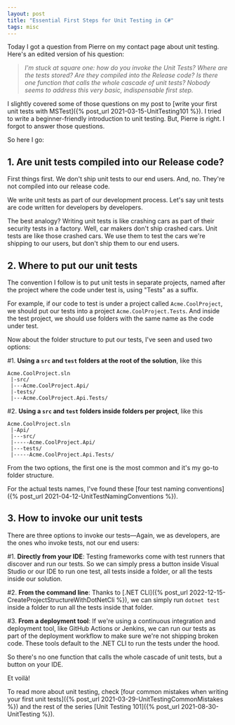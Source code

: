 ```yaml
---
layout: post
title: "Essential First Steps for Unit Testing in C#"
tags: misc
---
```


Today I got a question from Pierre on my contact page about unit testing. Here's an edited version of his question:
 
> _I'm stuck at square one: how do you invoke the Unit Tests? Where are the tests stored? Are they compiled into the Release code? Is there one function that calls the whole cascade of unit tests? Nobody seems to address this very basic, indispensable first step._

I slightly covered some of those questions on my post to [write your first unit tests with MSTest]({% post_url 2021-03-15-UnitTesting101 %}). I tried to write a beginner-friendly introduction to unit testing. But, Pierre is right. I forgot to answer those questions.

So here I go:

## 1. Are unit tests compiled into our Release code?

First things first. We don't ship unit tests to our end users. And, no. They're not compiled into our release code.

We write unit tests as part of our development process. Let's say unit tests are code written for developers by developers.

The best analogy? Writing unit tests is like crashing cars as part of their security tests in a factory. Well, car makers don't ship crashed cars. Unit tests are like those crashed cars. We use them to test the cars we're shipping to our users, but don't ship them to our end users.

## 2. Where to put our unit tests

The convention I follow is to put unit tests in separate projects, named after the project where the code under test is, using "Tests" as a suffix.

For example, if our code to test is under a project called `Acme.CoolProject`, we should put our tests into a project `Acme.CoolProject.Tests`. And inside the test project, we should use folders with the same name as the code under test.

Now about the folder structure to put our tests, I've seen and used two options:

#1. **Using a `src` and `test` folders at the root of the solution**, like this

```
Acme.CoolProject.sln
 |-src/
 |---Acme.CoolProject.Api/
 |-tests/
 |---Acme.CoolProject.Api.Tests/
```

#2. **Using a `src` and `test` folders inside folders per project**, like this

```
Acme.CoolProject.sln
 |-Api/
 |---src/
 |-----Acme.CoolProject.Api/
 |---tests/
 |-----Acme.CoolProject.Api.Tests/
```

From the two options, the first one is the most common and it's my go-to folder structure.

For the actual tests names, I've found these [four test naming conventions]({% post_url 2021-04-12-UnitTestNamingConventions %}).

## 3. How to invoke our unit tests

There are three options to invoke our tests—Again, we as developers, are the ones who invoke tests, not our end users:

#1. **Directly from your IDE**: Testing frameworks come with test runners that discover and run our tests. So we can simply press a button inside Visual Studio or our IDE to run one test, all tests inside a folder, or all the tests inside our solution.

#2. **From the command line**: Thanks to [.NET CLI]({% post_url 2022-12-15-CreateProjectStructureWithDotNetCli %}), we can simply run `dotnet test` inside a folder to run all the tests inside that folder.

#3. **From a deployment tool**: If we're using a continuous integration and deployment tool, like GitHub Actions or Jenkins, we can run our tests as part of the deployment workflow to make sure we're not shipping broken code. These tools default to the .NET CLI to run the tests under the hood.

So there's no one function that calls the whole cascade of unit tests, but a button on your IDE.

Et voilà!

To read more about unit testing, check [four common mistakes when writing your first unit tests]({% post_url 2021-03-29-UnitTestingCommonMistakes %}) and the rest of the series [Unit Testing 101]({% post_url 2021-08-30-UnitTesting %}).
